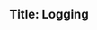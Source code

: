 ﻿Title: Logging
---

<?# NugetShield "Shiny.Logging.AppCenter" /?>
<?# NugetShield "Shiny.Logging.Firebase" /?>